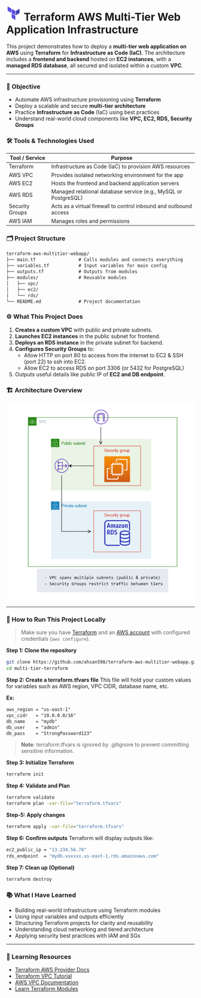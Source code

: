 # 	<img src="https://raw.githubusercontent.com/devicons/devicon/master/icons/terraform/terraform-original.svg" alt="Terraform" width="40"/> Terraform AWS Multi-Tier Web Application Infrastructure

This project demonstrates how to deploy a **multi-tier web application on AWS** using **Terraform** for **Infrastructure as Code (IaC)**. The architecture includes a **frontend and backend** hosted on **EC2 instances**, with a **managed RDS database**, all secured and isolated within a custom **VPC**.

---

### 🎯 Objective

- Automate AWS infrastructure provisioning using **Terraform**
- Deploy a scalable and secure **multi-tier architecture**
- Practice **Infrastructure as Code** (IaC) using best practices
- Understand real-world cloud components like **VPC, EC2, RDS, Security Groups**


### 🛠️ Tools & Technologies Used

| Tool / Service | Purpose                                                           |
|----------------|-------------------------------------------------------------------|
| Terraform      | Infrastructure as Code (IaC) to provision AWS resources           |
| AWS VPC        | Provides isolated networking environment for the app              |
| AWS EC2        | Hosts the frontend and backend application servers                |
| AWS RDS        | Managed relational database service (e.g., MySQL or PostgreSQL)   |
| Security Groups| Acts as a virtual firewall to control inbound and outbound access |
| AWS IAM        | Manages roles and permissions                                     |


### 🗂️ Project Structure

```
terraform-aws-multitier-webapp/
├── main.tf                # Calls modules and connects everything
├── variables.tf           # Input variables for main config
├── outputs.tf             # Outputs from modules
├── modules/               # Reusable modules
│   ├── vpc/
│   ├── ec2/
│   └── rds/
└── README.md              # Project documentation
```


### ⚙️ What This Project Does

1. **Creates a custom VPC** with public and private subnets.
2. **Launches EC2 instances** in the public subnet for frontend.
3. **Deploys an RDS instance** in the private subnet for backend.
4. **Configures Security Groups** to:
   - Allow HTTP on port 80 to access from the internet to EC2 & SSH (port 22) to ssh into EC2.
   - Allow EC2 to access RDS on port 3306 (or 5432 for PostgreSQL)
5. Outputs useful details like public IP of **EC2 and DB endpoint**.


### 🏗️ Architecture Overview

![Project Diagram](https://github.com/ahsan598/terraform-aws-multitier-webapp/blob/main/screenshots/multi-tier%20app.png)

---

### 🚀 How to Run This Project Locally

> Make sure you have [Terraform](https://developer.hashicorp.com/terraform/downloads) and an [AWS account](https://aws.amazon.com/) with configured credentials (`aws configure`).


**Step 1: Clone the repository**
```bash
git clone https://github.com/ahsan598/terraform-aws-multitier-webapp.git
cd multi-tier-terraform
```

**Step 2: Create a terraform.tfvars file**
This file will hold your custom values for variables such as AWS region, VPC CIDR, database name, etc.

**Ex:**
```hcl
aws_region = "us-east-1"
vpc_cidr   = "10.0.0.0/16"
db_name    = "mydb"
db_user    = "admin"
db_pass    = "StrongPassword123"
```

> **Note**: terraform.tfvars is ignored by .gitignore to prevent committing sensitive information.


**Step 3: Initialize Terraform**
```bash
terraform init
```

**Step 4: Validate and Plan**
```bash
terraform validate
terraform plan -var-file="terraform.tfvars"
```

**Step-5: Apply changes**
```bash
terraform apply -var-file="terraform.tfvars"
```

**Step 6: Confirm outputs**
Terraform will display outputs like:
```bash
ec2_public_ip = "13.234.56.78"
rds_endpoint  = "mydb.xxxxxx.us-east-1.rds.amazonaws.com"
```

**Step 7: Clean up (Optional)**
```bash
terraform destroy
```


### 📚 What I Have Learned
- Building real-world infrastructure using Terraform modules
- Using input variables and outputs efficiently
- Structuring Terraform projects for clarity and reusability
- Understanding cloud networking and tiered architecture
- Applying security best practices with IAM and SGs

---

### 🔗 Learning Resources
- [Terraform AWS Provider Docs](https://registry.terraform.io/providers/hashicorp/aws/latest/docs)
- [Terraform VPC Tutorial](https://developer.hashicorp.com/terraform/tutorials/aws-get-started/aws-create)
- [AWS VPC Documentation](https://docs.aws.amazon.com/vpc/)
- [Learn Terraform Modules](https://developer.hashicorp.com/terraform/language/modules)
